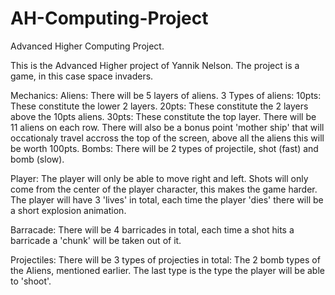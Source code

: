# AH-Computing-Project
Advanced Higher Computing Project.

This is the Advanced Higher project of Yannik Nelson.
The project is a game, in this case space invaders.

Mechanics:
  Aliens:
    There will be 5 layers of aliens.
    3 Types of aliens:
      10pts:
        These constitute the lower 2 layers.
      20pts:
        These constitute the 2 layers above the 10pts aliens.
      30pts:
        These constitute the top layer.
    There will be 11 aliens on each row.
    There will also be a bonus point 'mother ship' that will occationaly 
    travel accross the top of the screen, above all the aliens this will be worth 100pts.
      Bombs:
        There will be 2 types of projectile, shot (fast) and bomb (slow).
				
  Player:
    The player will only be able to move right and left.
    Shots will only come from the center of the player character, this makes the game harder.
    The player will have 3 'lives' in total, each time the player 'dies' there will be a short explosion animation.
	
  Barracade:
    There will be 4 barricades in total, each time a shot hits a barricade a 'chunk' will be taken out of it.
  
  Projectiles:
    There will be 3 types of projecties in total:
		The 2 bomb types of the Aliens, mentioned earlier.
		The last type is the type the player will be able to 'shoot'.
